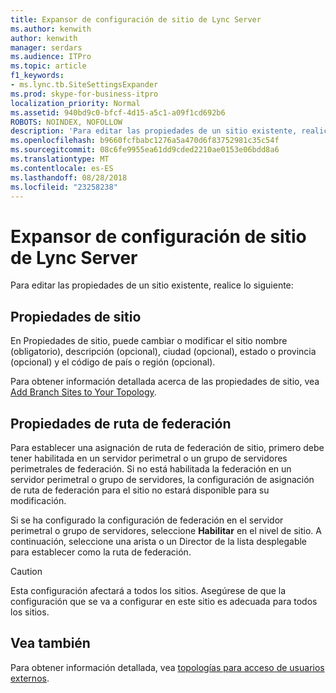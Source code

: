 ```yaml
---
title: Expansor de configuración de sitio de Lync Server
ms.author: kenwith
author: kenwith
manager: serdars
ms.audience: ITPro
ms.topic: article
f1_keywords:
- ms.lync.tb.SiteSettingsExpander
ms.prod: skype-for-business-itpro
localization_priority: Normal
ms.assetid: 940bd9c0-bfcf-4d15-a5c1-a09f1cd692b6
ROBOTS: NOINDEX, NOFOLLOW
description: 'Para editar las propiedades de un sitio existente, realice lo siguiente:'
ms.openlocfilehash: b9660fcfbabc1276a5a470d6f83752981c35c54f
ms.sourcegitcommit: 08c6fe9955ea61dd9cded2210ae0153e06bdd8a6
ms.translationtype: MT
ms.contentlocale: es-ES
ms.lasthandoff: 08/28/2018
ms.locfileid: "23258238"
---
```

# <a name="lync-server-site-settings-expander"></a>Expansor de configuración de sitio de Lync Server

Para editar las propiedades de un sitio existente, realice lo siguiente:



## <a name="site-properties"></a>Propiedades de sitio

En Propiedades de sitio, puede cambiar o modificar el sitio nombre (obligatorio), descripción (opcional), ciudad (opcional), estado o provincia (opcional) y el código de país o región (opcional).

Para obtener información detallada acerca de las propiedades de sitio, vea [Add Branch Sites to Your Topology](https://technet.microsoft.com/library/b9c35fb0-0081-4aeb-8f95-ac2fcc6c3335.aspx).

## <a name="federation-route-properties"></a>Propiedades de ruta de federación

Para establecer una asignación de ruta de federación de sitio, primero debe tener habilitada en un servidor perimetral o un grupo de servidores perimetrales de federación. Si no está habilitada la federación en un servidor perimetral o grupo de servidores, la configuración de asignación de ruta de federación para el sitio no estará disponible para su modificación.

Si se ha configurado la configuración de federación en el servidor perimetral o grupo de servidores, seleccione **Habilitar** en el nivel de sitio. A continuación, seleccione una arista o un Director de la lista desplegable para establecer como la ruta de federación.

> [!CAUTION]
> Esta configuración afectará a todos los sitios. Asegúrese de que la configuración que se va a configurar en este sitio es adecuada para todos los sitios.

## <a name="see-also"></a>Vea también

Para obtener información detallada, vea [topologías para acceso de usuarios externos](https://technet.microsoft.com/library/25697446-b045-4d12-9b1c-47f694b4f224.aspx).


